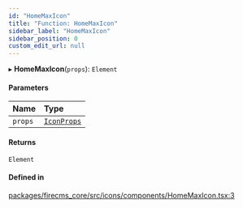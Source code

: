 ```yaml
---
id: "HomeMaxIcon"
title: "Function: HomeMaxIcon"
sidebar_label: "HomeMaxIcon"
sidebar_position: 0
custom_edit_url: null
---
```


▸ **HomeMaxIcon**(`props`): `Element`

#### Parameters

| Name | Type |
| :------ | :------ |
| `props` | [`IconProps`](../types/IconProps.md) |

#### Returns

`Element`

#### Defined in

[packages/firecms_core/src/icons/components/HomeMaxIcon.tsx:3](https://github.com/FireCMSco/firecms/blob/d45f3739/packages/firecms_core/src/icons/components/HomeMaxIcon.tsx#L3)
